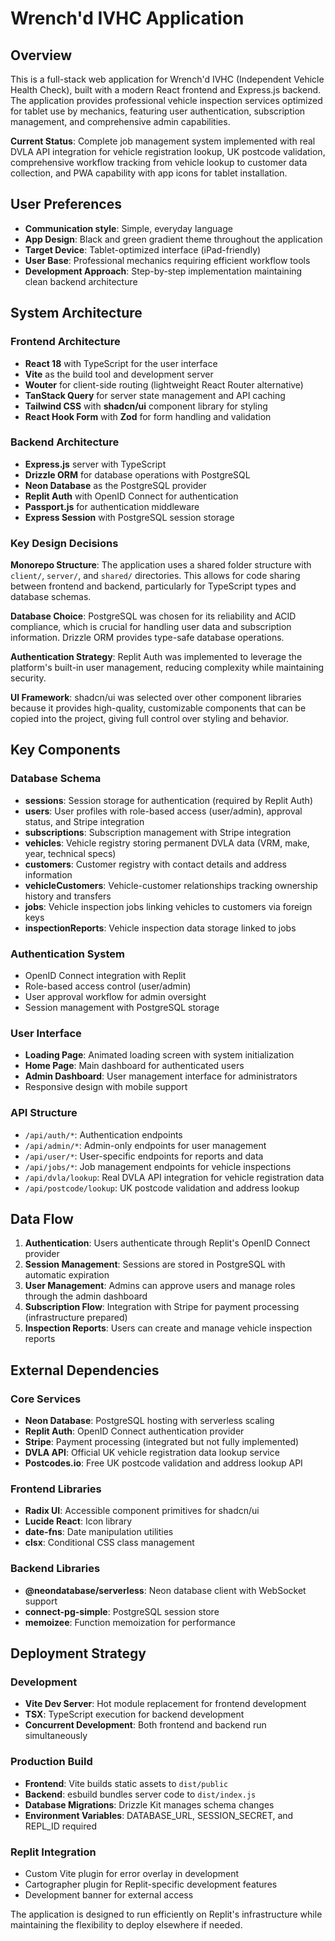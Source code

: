 # Wrench'd IVHC Application

## Overview

This is a full-stack web application for Wrench'd IVHC (Independent Vehicle Health Check), built with a modern React frontend and Express.js backend. The application provides professional vehicle inspection services optimized for tablet use by mechanics, featuring user authentication, subscription management, and comprehensive admin capabilities.

**Current Status**: Complete job management system implemented with real DVLA API integration for vehicle registration lookup, UK postcode validation, comprehensive workflow tracking from vehicle lookup to customer data collection, and PWA capability with app icons for tablet installation.

## User Preferences

- **Communication style**: Simple, everyday language
- **App Design**: Black and green gradient theme throughout the application
- **Target Device**: Tablet-optimized interface (iPad-friendly)
- **User Base**: Professional mechanics requiring efficient workflow tools
- **Development Approach**: Step-by-step implementation maintaining clean backend architecture

## System Architecture

### Frontend Architecture
- **React 18** with TypeScript for the user interface
- **Vite** as the build tool and development server
- **Wouter** for client-side routing (lightweight React Router alternative)
- **TanStack Query** for server state management and API caching
- **Tailwind CSS** with **shadcn/ui** component library for styling
- **React Hook Form** with **Zod** for form handling and validation

### Backend Architecture
- **Express.js** server with TypeScript
- **Drizzle ORM** for database operations with PostgreSQL
- **Neon Database** as the PostgreSQL provider
- **Replit Auth** with OpenID Connect for authentication
- **Passport.js** for authentication middleware
- **Express Session** with PostgreSQL session storage

### Key Design Decisions

**Monorepo Structure**: The application uses a shared folder structure with `client/`, `server/`, and `shared/` directories. This allows for code sharing between frontend and backend, particularly for TypeScript types and database schemas.

**Database Choice**: PostgreSQL was chosen for its reliability and ACID compliance, which is crucial for handling user data and subscription information. Drizzle ORM provides type-safe database operations.

**Authentication Strategy**: Replit Auth was implemented to leverage the platform's built-in user management, reducing complexity while maintaining security.

**UI Framework**: shadcn/ui was selected over other component libraries because it provides high-quality, customizable components that can be copied into the project, giving full control over styling and behavior.

## Key Components

### Database Schema
- **sessions**: Session storage for authentication (required by Replit Auth)
- **users**: User profiles with role-based access (user/admin), approval status, and Stripe integration
- **subscriptions**: Subscription management with Stripe integration
- **vehicles**: Vehicle registry storing permanent DVLA data (VRM, make, year, technical specs)
- **customers**: Customer registry with contact details and address information
- **vehicleCustomers**: Vehicle-customer relationships tracking ownership history and transfers
- **jobs**: Vehicle inspection jobs linking vehicles to customers via foreign keys
- **inspectionReports**: Vehicle inspection data storage linked to jobs

### Authentication System
- OpenID Connect integration with Replit
- Role-based access control (user/admin)
- User approval workflow for admin oversight
- Session management with PostgreSQL storage

### User Interface
- **Loading Page**: Animated loading screen with system initialization
- **Home Page**: Main dashboard for authenticated users
- **Admin Dashboard**: User management interface for administrators
- Responsive design with mobile support

### API Structure
- `/api/auth/*`: Authentication endpoints
- `/api/admin/*`: Admin-only endpoints for user management
- `/api/user/*`: User-specific endpoints for reports and data
- `/api/jobs/*`: Job management endpoints for vehicle inspections
- `/api/dvla/lookup`: Real DVLA API integration for vehicle registration data
- `/api/postcode/lookup`: UK postcode validation and address lookup

## Data Flow

1. **Authentication**: Users authenticate through Replit's OpenID Connect provider
2. **Session Management**: Sessions are stored in PostgreSQL with automatic expiration
3. **User Management**: Admins can approve users and manage roles through the admin dashboard
4. **Subscription Flow**: Integration with Stripe for payment processing (infrastructure prepared)
5. **Inspection Reports**: Users can create and manage vehicle inspection reports

## External Dependencies

### Core Services
- **Neon Database**: PostgreSQL hosting with serverless scaling
- **Replit Auth**: OpenID Connect authentication provider
- **Stripe**: Payment processing (integrated but not fully implemented)
- **DVLA API**: Official UK vehicle registration data lookup service
- **Postcodes.io**: Free UK postcode validation and address lookup API

### Frontend Libraries
- **Radix UI**: Accessible component primitives for shadcn/ui
- **Lucide React**: Icon library
- **date-fns**: Date manipulation utilities
- **clsx**: Conditional CSS class management

### Backend Libraries
- **@neondatabase/serverless**: Neon database client with WebSocket support
- **connect-pg-simple**: PostgreSQL session store
- **memoizee**: Function memoization for performance

## Deployment Strategy

### Development
- **Vite Dev Server**: Hot module replacement for frontend development
- **TSX**: TypeScript execution for backend development
- **Concurrent Development**: Both frontend and backend run simultaneously

### Production Build
- **Frontend**: Vite builds static assets to `dist/public`
- **Backend**: esbuild bundles server code to `dist/index.js`
- **Database Migrations**: Drizzle Kit manages schema changes
- **Environment Variables**: DATABASE_URL, SESSION_SECRET, and REPL_ID required

### Replit Integration
- Custom Vite plugin for error overlay in development
- Cartographer plugin for Replit-specific development features
- Development banner for external access

The application is designed to run efficiently on Replit's infrastructure while maintaining the flexibility to deploy elsewhere if needed.